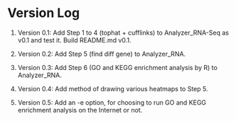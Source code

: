 # Version Log



1. Version 0.1: Add Step 1 to 4 (tophat + cufflinks) to Analyzer_RNA-Seq as v0.1 and test it. Build README.md v0.1.

2. Version 0.2: Add Step 5 (find diff gene) to Analyzer_RNA.

3. Version 0.3: Add Step 6 (GO and KEGG enrichment analysis by R) to Analyzer_RNA.

4. Version 0.4: Add method of drawing various heatmaps to Step 5.

5. Version 0.5: Add an -e option, for choosing to run GO and KEGG enrichment analysis on the Internet or not.
